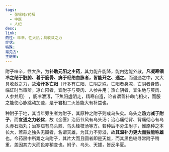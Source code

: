 ```yaml
---
tags:
  - 张锡纯/药解
  - 中医
  - 人纪
desc: 
link: 
药性: 味辛，性大热；具收敛之力
症状: 
特殊: 
常见方: 
主脏腑:
---
```



附子味辛，性大热，为**补助元阳之主药**，其力能升能降，能内达能外散，**凡凝寒锢冷之结于脏腑、着于筋骨、痹于经络血脉者，皆能开之、通之**。而温通之中，又大具收敛之力，故**治汗多亡阳**（汗多有亡阳、亡阴之殊，亡阳者身凉，亡阴者身热，临证时当审辨。凉亡阳者，宜附子与萸肉、人参并用；热亡阴者，宜生地与萸肉、人参并用） ，肠冷泄泻，下焦阳虚阴走，精寒自遗，论者谓善补命门相火，而服之能使心脉跳动加速，是于君相二火皆能大有补益也。

种附子于地，其当年旁生者为附子，其原种之附子则成乌头矣。乌头之**热力减于附子**，而**宣通之力较优**，故《金匮》治历节风有乌头汤；治心痛彻背、背痛彻心有乌头赤石脂丸；治寒疝有乌头煎、乌头桂枝汤等方。若种后不旁生附子，惟原种之本长大，若蒜之独头无瓣者，名谓天雄，为其力不旁溢，故**其温补力更大而独能称雄**也。今药房中所鬻之乌附子，其片大而且圆者即是天雄，而其黑色较寻常附子稍重，盖因其力大而色亦稍变也。附子、乌头、天雄，皆反半夏。


